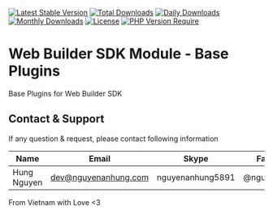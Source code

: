 [![Latest Stable Version](https://img.shields.io/packagist/v/nguyenanhung/web-builder-platforms-base-plugins.svg?style=flat-square)](https://packagist.org/packages/nguyenanhung/web-builder-platforms-base-plugins)
[![Total Downloads](https://img.shields.io/packagist/dt/nguyenanhung/web-builder-platforms-base-plugins.svg?style=flat-square)](https://packagist.org/packages/nguyenanhung/web-builder-platforms-base-plugins)
[![Daily Downloads](https://img.shields.io/packagist/dd/nguyenanhung/web-builder-platforms-base-plugins.svg?style=flat-square)](https://packagist.org/packages/nguyenanhung/web-builder-platforms-base-plugins)
[![Monthly Downloads](https://img.shields.io/packagist/dm/nguyenanhung/web-builder-platforms-base-plugins.svg?style=flat-square)](https://packagist.org/packages/nguyenanhung/web-builder-platforms-base-plugins)
[![License](https://img.shields.io/packagist/l/nguyenanhung/web-builder-platforms-base-plugins.svg?style=flat-square)](https://packagist.org/packages/nguyenanhung/web-builder-platforms-base-plugins)
[![PHP Version Require](https://img.shields.io/packagist/dependency-v/nguyenanhung/web-builder-platforms-base-plugins/php)](https://packagist.org/packages/nguyenanhung/web-builder-platforms-base-plugins)

# Web Builder SDK Module - Base Plugins

Base Plugins for Web Builder SDK

## Contact & Support

If any question & request, please contact following information

| Name        | Email                | Skype            | Facebook      |
|-------------|----------------------|------------------|---------------|
| Hung Nguyen | dev@nguyenanhung.com | nguyenanhung5891 | @nguyenanhung |

From Vietnam with Love <3
